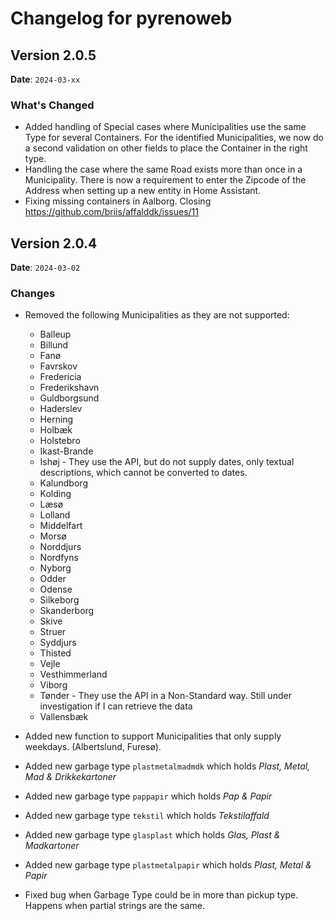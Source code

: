 # Changelog for pyrenoweb

## Version 2.0.5

**Date**: `2024-03-xx`

### What's Changed

- Added handling of Special cases where Municipalities use the same Type for several Containers. For the identified Municipalities, we now do a second validation on other fields to place the Container in the right type.
- Handling the case where the same Road exists more than once in a Municipality. There is now a requirement to enter the Zipcode of the Address when setting up a new entity in Home Assistant.
- Fixing missing containers in Aalborg. Closing https://github.com/briis/affalddk/issues/11

## Version 2.0.4

**Date**: `2024-03-02`

### Changes

* Removed the following Municipalities as they are not supported:
  * Balleup
  * Billund
  * Fanø
  * Favrskov
  * Fredericia
  * Frederikshavn
  * Guldborgsund
  * Haderslev
  * Herning
  * Holbæk
  * Holstebro
  * Ikast-Brande
  * Ishøj - They use the API, but do not supply dates, only textual descriptions, which cannot be converted to dates.
  * Kalundborg
  * Kolding
  * Læsø
  * Lolland
  * Middelfart
  * Morsø
  * Norddjurs
  * Nordfyns
  * Nyborg
  * Odder
  * Odense
  * Silkeborg
  * Skanderborg
  * Skive
  * Struer
  * Syddjurs
  * Thisted
  * Vejle
  * Vesthimmerland
  * Viborg
  * Tønder - They use the API in a Non-Standard way. Still under investigation if I can retrieve the data
  * Vallensbæk

* Added new function to support Municipalities that only supply weekdays. (Albertslund, Furesø).
* Added new garbage type `plastmetalmadmdk` which holds *Plast, Metal, Mad & Drikkekartoner*
* Added new garbage type `pappapir` which holds *Pap & Papir*
* Added new garbage type `tekstil` which holds *Tekstilaffald*
* Added new garbage type `glasplast` which holds *Glas, Plast & Madkartoner*
* Added new garbage type `plastmetalpapir` which holds *Plast, Metal & Papir*
* Fixed bug when Garbage Type could be in more than pickup type. Happens when partial strings are the same.
